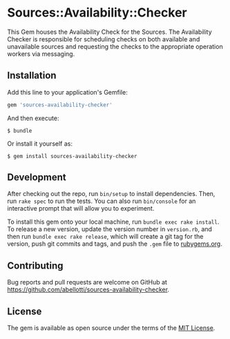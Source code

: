 # Sources::Availability::Checker

This Gem houses the Availability Check for the Sources. The Availability Checker is responsible
for scheduling checks on both available and unavailable sources and requesting the checks
to the appropriate operation workers via messaging.

## Installation

Add this line to your application's Gemfile:

```ruby
gem 'sources-availability-checker'
```

And then execute:

    $ bundle

Or install it yourself as:

    $ gem install sources-availability-checker

## Development

After checking out the repo, run `bin/setup` to install dependencies. Then, run `rake spec` to run the tests. You can also run `bin/console` for an interactive prompt that will allow you to experiment.

To install this gem onto your local machine, run `bundle exec rake install`. To release a new version, update the version number in `version.rb`, and then run `bundle exec rake release`, which will create a git tag for the version, push git commits and tags, and push the `.gem` file to [rubygems.org](https://rubygems.org).

## Contributing

Bug reports and pull requests are welcome on GitHub at https://github.com/abellotti/sources-availability-checker.

## License

The gem is available as open source under the terms of the [MIT License](https://opensource.org/licenses/MIT).
